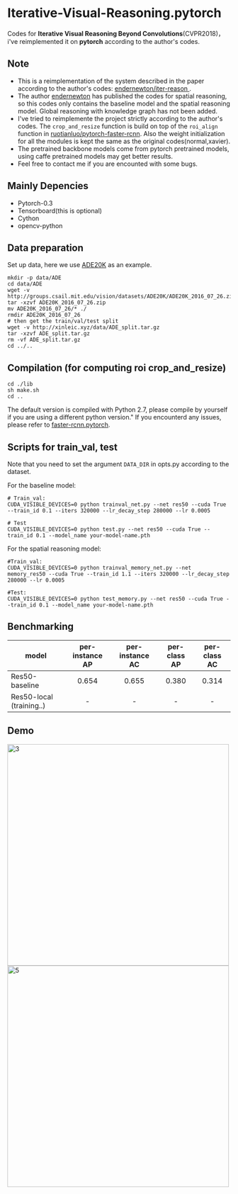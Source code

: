 # Iterative-Visual-Reasoning.pytorch
Codes for **Iterative Visual Reasoning Beyond Convolutions**(CVPR2018)，i've reimplemented it on **pytorch** according to the author's codes.

## Note
- This is a reimplementation of the system described in the paper according to the author's codes: [endernewton/iter-reason
](https://github.com/endernewton/iter-reason).
- The author [endernewton](https://github.com/endernewton) has published the codes for spatial reasoning, so this codes only contains the baseline model and the spatial reasoning model. Global reasoning with knowledge graph has not been added.
- I've tried to reimplemente the project strictly according to the author's codes. The `crop_and_resize` function is build on top of the `roi_align` function in [ruotianluo/pytorch-faster-rcnn](https://github.com/ruotianluo/pytorch-faster-rcnn). Also the weight initialization for all the modules is kept the same as the original codes(normal,xavier).
- The pretrained backbone models come from pytorch pretrained models, using caffe pretrained models may get better results.
- Feel free to contact me if you are encounted with some bugs.
## Mainly Depencies
- Pytorch-0.3
- Tensorboard(this is optional)
- Cython 
- opencv-python

## Data preparation
Set up data, here we use [ADE20K](http://groups.csail.mit.edu/vision/datasets/ADE20K/) as an example.
```
mkdir -p data/ADE
cd data/ADE
wget -v http://groups.csail.mit.edu/vision/datasets/ADE20K/ADE20K_2016_07_26.zip
tar -xzvf ADE20K_2016_07_26.zip
mv ADE20K_2016_07_26/* ./
rmdir ADE20K_2016_07_26
# then get the train/val/test split
wget -v http://xinleic.xyz/data/ADE_split.tar.gz
tar -xzvf ADE_split.tar.gz
rm -vf ADE_split.tar.gz
cd ../..
```

## Compilation (for computing roi crop_and_resize)
```
cd ./lib
sh make.sh
cd ..
```
The default version is compiled with Python 2.7, please compile by yourself if you are using a different python version." If you encounterd any issues, please refer to [faster-rcnn.pytorch](https://github.com/jwyang/faster-rcnn.pytorch).

## Scripts for train_val, test
Note that you need to set the argument `DATA_DIR` in opts.py according to the dataset.

For the baseline model:
```
# Train_val:
CUDA_VISIBLE_DEVICES=0 python trainval_net.py --net res50 --cuda True --train_id 0.1 --iters 320000 --lr_decay_step 280000 --lr 0.0005

# Test
CUDA_VISIBLE_DEVICES=0 python test.py --net res50 --cuda True --train_id 0.1 --model_name your-model-name.pth

```
For the spatial reasoning model:
```
#Train_val:
CUDA_VISIBLE_DEVICES=0 python trainval_memory_net.py --net memory_res50 --cuda True --train_id 1.1 --iters 320000 --lr_decay_step 280000 --lr 0.0005

#Test:
CUDA_VISIBLE_DEVICES=0 python test_memory.py --net res50 --cuda True --train_id 0.1 --model_name your-model-name.pth

```

## Benchmarking
|model|per-instance AP|per-instance AC|per-class AP|per-class AC|
|--------------|:-----:|:-----:|:-----:|:-----:|
|Res50-baseline|0.654|0.655|0.380|0.314|
|Res50-local (training..)|-|-|-|-|

## Demo
<img src="https://github.com/coderSkyChen/Iterative-Visual-Reasoning.pytorch/raw/master/Images_for_readme/ADE_val_00000127.jpg" height  = "500" alt="3" align=left />
 <img src="https://github.com/coderSkyChen/Iterative-Visual-Reasoning.pytorch/raw/master/Images_for_readme/ADE_val_00000813.jpg" height  = "500" alt="5" align=left />




